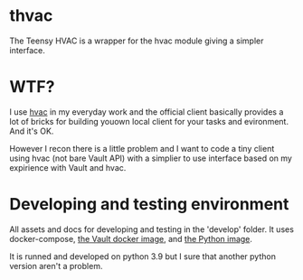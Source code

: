 # thvac
The Teensy HVAC is a wrapper for the hvac module giving a simpler interface.

# WTF?
I use [hvac](https://github.com/hvac/hvac) in my everyday work and the official client basically provides a lot of bricks for building youown local client for your tasks and evironment. And it's OK.

However I recon there is a little problem and I want to code a tiny client using hvac (not bare Vault API) with a simplier to use interface based on my expirience with Vault and hvac.

# Developing and testing environment
All assets and docs for developing and testing in the 'develop' folder. It uses docker-compose, [the Vault docker image](https://hub.docker.com/_/vault), and [the Python image](https://hub.docker.com/_/python).

It is runned and developed on python 3.9 but I sure that another python version aren't a problem.
